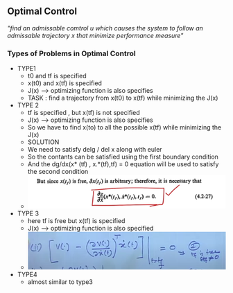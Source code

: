 ## Optimal Control
*"find an admissable comtrol u which causes the system to follow an admissable
trajectory x that minimize performance measure"*

### Types of Problems in Optimal Control
- TYPE1
  - t0 and tf is specified
  - x(t0) and x(tf) is specified
  - J(x) --> optimizing function is also specifies
  - TASK : find a trajectory from x(t0) to x(tf) while minimizing the J(x)
- TYPE 2
  - tf is specified , but x(tf) is not specified
  - J(x) --> optimizing function is also specifies
  - So we have to find x(to) to all the possible x(tf) while minimizing the J(x)
  - SOLUTION
  - We need to satisfy delg / del x along with euler
  - So the contants can be satisfied using the first boundary condition
  - And the dg/dx(x* (tf) , x.*(tf),tf) = 0 equation will be used to satisfy the second condition
  - ![type2-nesscondition](type2-nesscondition.jpg)
- TYPE 3
  - here tf is free but x(tf) is specified
  - J(x) --> optimizing function is also specified
  - ![type3-condition](type3-condition.jpg)
- TYPE4
  - almost similar to type3
